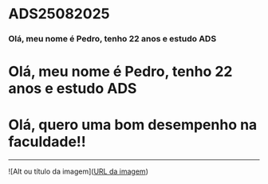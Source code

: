 # ADS25082025

### Olá, meu nome é Pedro, tenho 22 anos  e estudo ADS
# Olá, meu nome é Pedro, tenho 22 anos  e estudo ADS
# Olá, quero uma bom desempenho na faculdade!!

------------------------------
![Alt ou título da imagem]([URL da imagem](https://www.atribuna.com.br/image/policy:1.441108:1731451446/image.jpg?&f=default))
